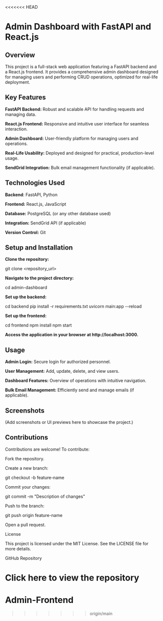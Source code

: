 <<<<<<< HEAD
# Admin Dashboard with FastAPI and React.js

## Overview

This project is a full-stack web application featuring a FastAPI backend and a React.js frontend. It provides a comprehensive admin dashboard designed for managing users and performing CRUD operations, optimized for real-life deployment.

## Key Features

**FastAPI Backend:** Robust and scalable API for handling requests and managing data.

**React.js Frontend:** Responsive and intuitive user interface for seamless interaction.

**Admin Dashboard:** User-friendly platform for managing users and operations.

**Real-Life Usability:** Deployed and designed for practical, production-level usage.

**SendGrid Integration:** Bulk email management functionality (if applicable).

## Technologies Used

**Backend**: FastAPI, Python

**Frontend:** React.js, JavaScript

**Database:** PostgreSQL (or any other database used)

**Integration:** SendGrid API (if applicable)

**Version Control:** Git

## Setup and Installation

**Clone the repository:**

git clone <repository_url>

**Navigate to the project directory:**

cd admin-dashboard

**Set up the backend:**

cd backend
pip install -r requirements.txt
uvicorn main:app --reload

**Set up the frontend:**

cd frontend
npm install
npm start

**Access the application in your browser at http://localhost:3000.**

## Usage

**Admin Login:** Secure login for authorized personnel.

**User Management:** Add, update, delete, and view users.

**Dashboard Features:** Overview of operations with intuitive navigation.

**Bulk Email Management:** Efficiently send and manage emails (if applicable).

## Screenshots

(Add screenshots or UI previews here to showcase the project.)

## Contributions

Contributions are welcome! To contribute:

Fork the repository.

Create a new branch:

git checkout -b feature-name

Commit your changes:

git commit -m "Description of changes"

Push to the branch:

git push origin feature-name

Open a pull request.

License

This project is licensed under the MIT License. See the LICENSE file for more details.

GitHub Repository

Click here to view the repository
=======
# Admin-Frontend
>>>>>>> origin/main
